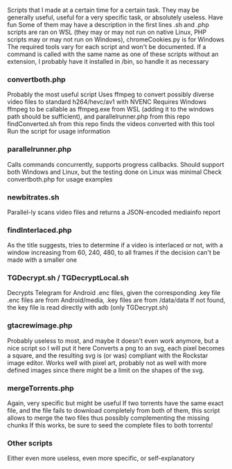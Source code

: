 Scripts that I made at a certain time for a certain task. They may be generally useful, useful for a very specific task, or absolutely useless. Have fun
Some of them may have a description in the first lines
.sh and .php scripts are ran on WSL (they may or may not run on native Linux, PHP scripts may or may not run on Windows), chromeCookies.py is for Windows
The required tools vary for each script and won't be documented. If a command is called with the same name as one of these scripts without an extension, I probably have it installed in /bin, so handle it as necessary

### convertboth.php
Probably the most useful script
Uses ffmpeg to convert possibly diverse video files to standard h264/hevc/av1 with NVENC
Requires Windows ffmpeg to be callable as ffmpeg.exe from WSL (adding it to the windows path should be sufficient), and parallelrunner.php from this repo
findConverted.sh from this repo finds the videos converted with this tool
Run the script for usage information

### parallelrunner.php
Calls commands concurrently, supports progress callbacks. Should support both Windows and Linux, but the testing done on Linux was minimal
Check convertboth.php for usage examples

### newbitrates.sh
Parallel-ly scans video files and returns a JSON-encoded mediainfo report

### findInterlaced.php
As the title suggests, tries to determine if a video is interlaced or not, with a window increasing from 60, 240, 480, to all frames if the decision can't be made with a smaller one

### TGDecrypt.sh / TGDecryptLocal.sh
Decrypts Telegram for Android .enc files, given the corresponding .key file
.enc files are from Android/media, .key files are from /data/data
If not found, the key file is read directly with adb (only TGDecrypt.sh)

### gtacrewimage.php
Probably useless to most, and maybe it doesn't even work anymore, but a nice script so I will put it here
Converts a png to an svg, each pixel becomes a square, and the resulting svg is (or was) compliant with the Rockstar image editor. Works well with pixel art, probably not as well with more defined images since there might be a limit on the shapes of the svg.

### mergeTorrents.php
Again, very specific but might be useful
If two torrents have the same exact file, and the file fails to download completely from both of them, this script allows to merge the two files thus possibly complementing the missing chunks
If this works, be sure to seed the complete files to both torrents!

### Other scripts
Either even more useless, even more specific, or self-explanatory

